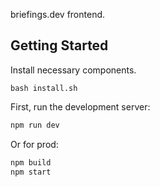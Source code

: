 briefings.dev frontend.

## Getting Started
Install necessary components.
```
bash install.sh
```

First, run the development server:

```bash
npm run dev
```

Or for prod:
```bash
npm build
npm start
```
